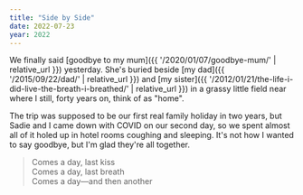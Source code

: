```yaml
---
title: "Side by Side"
date: 2022-07-23
year: 2022
---
```


We finally said [goodbye to my mum]({{ '/2020/01/07/goodbye-mum/' | relative_url }}) yesterday.
She's buried beside [my dad]({{ '/2015/09/22/dad/' | relative_url }})
and [my sister]({{ '/2012/01/21/the-life-i-did-live-the-breath-i-breathed/' | relative_url }})
in a grassy little field near where I still,
forty years on,
think of as "home".

The trip was supposed to be our first real family holiday in two years,
but Sadie and I came down with COVID on our second day,
so we spent almost all of it holed up in hotel rooms coughing and sleeping.
It's not how I wanted to say goodbye,
but I'm glad they're all together.

<blockquote markdown="1">
Comes a day, last kiss
<br>
Comes a day, last breath
<br>
Comes a day—and then another
</blockquote>
